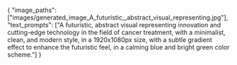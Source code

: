 {
"image_paths": ["images/generated_image_A_futuristic,_abstract_visual_representing.jpg"],
"text_prompts": ["A futuristic, abstract visual representing innovation and cutting-edge technology in the field of cancer treatment, with a minimalist, clean, and modern style, in a 1920x1080px size, with a subtle gradient effect to enhance the futuristic feel, in a calming blue and bright green color scheme."]
}